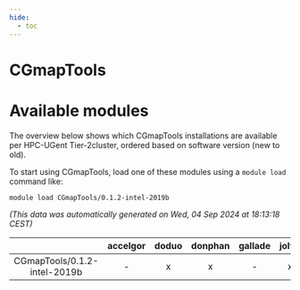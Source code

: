 ```yaml
---
hide:
  - toc
---
```


CGmapTools
==========

# Available modules


The overview below shows which CGmapTools installations are available per HPC-UGent Tier-2cluster, ordered based on software version (new to old).

To start using CGmapTools, load one of these modules using a `module load` command like:

```shell
module load CGmapTools/0.1.2-intel-2019b
```

*(This data was automatically generated on Wed, 04 Sep 2024 at 18:13:18 CEST)*  

| |accelgor|doduo|donphan|gallade|joltik|shinx|skitty|
| :---: | :---: | :---: | :---: | :---: | :---: | :---: | :---: |
|CGmapTools/0.1.2-intel-2019b|-|x|x|-|x|-|x|
